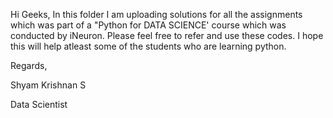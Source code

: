 Hi Geeks,
In this folder I am uploading solutions for all the assignments which was part of a "Python for DATA SCIENCE' course which was conducted by
iNeuron. Please feel free to refer and use these codes.
I hope this will help atleast some of the students who are learning python.

Regards,

Shyam Krishnan S

Data Scientist
